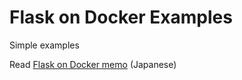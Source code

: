 # Flask on Docker Examples

Simple examples

Read [Flask on Docker memo](https://dobachi.github.io/memo-blog/2018/12/14/Flask-on-Docker/) (Japanese)
